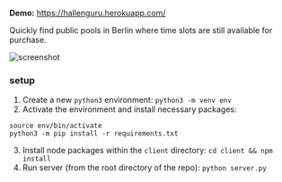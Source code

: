 **Demo:** https://hallenguru.herokuapp.com/

Quickly find public pools in Berlin where time slots are still available for purchase.

![screenshot](https://user-images.githubusercontent.com/15891394/155847162-e5e26cc1-07eb-45c4-a927-9e4a728a3bd6.jpg)


### setup

1) Create a new `python3` environment: `python3 -m venv env`
2) Activate the environment and install necessary packages:
```
source env/bin/activate
python3 -m pip install -r requirements.txt
```
3) Install node packages within the `client` directory: `cd client && npm install`
4) Run server (from the root directory of the repo): `python server.py`

